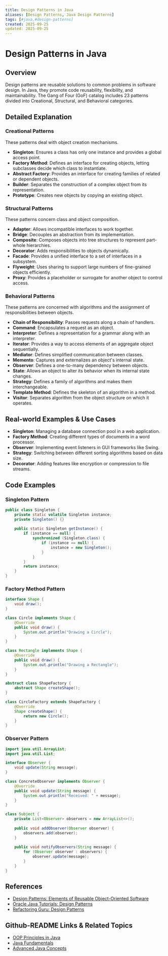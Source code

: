 ```yaml
---
title: Design Patterns in Java
aliases: [Design Patterns, Java Design Patterns]
tags: [#java,#design-patterns]
created: 2025-09-25
updated: 2025-09-25
---
```


# Design Patterns in Java

## Overview

Design patterns are reusable solutions to common problems in software design. In Java, they promote code reusability, flexibility, and maintainability. The Gang of Four (GoF) catalog includes 23 patterns divided into Creational, Structural, and Behavioral categories.

## Detailed Explanation

### Creational Patterns
These patterns deal with object creation mechanisms.

- **Singleton**: Ensures a class has only one instance and provides a global access point.
- **Factory Method**: Defines an interface for creating objects, letting subclasses decide which class to instantiate.
- **Abstract Factory**: Provides an interface for creating families of related or dependent objects.
- **Builder**: Separates the construction of a complex object from its representation.
- **Prototype**: Creates new objects by copying an existing object.

### Structural Patterns
These patterns concern class and object composition.

- **Adapter**: Allows incompatible interfaces to work together.
- **Bridge**: Decouples an abstraction from its implementation.
- **Composite**: Composes objects into tree structures to represent part-whole hierarchies.
- **Decorator**: Adds responsibilities to objects dynamically.
- **Facade**: Provides a unified interface to a set of interfaces in a subsystem.
- **Flyweight**: Uses sharing to support large numbers of fine-grained objects efficiently.
- **Proxy**: Provides a placeholder or surrogate for another object to control access.

### Behavioral Patterns
These patterns are concerned with algorithms and the assignment of responsibilities between objects.

- **Chain of Responsibility**: Passes requests along a chain of handlers.
- **Command**: Encapsulates a request as an object.
- **Interpreter**: Defines a representation for a grammar along with an interpreter.
- **Iterator**: Provides a way to access elements of an aggregate object sequentially.
- **Mediator**: Defines simplified communication between classes.
- **Memento**: Captures and externalizes an object's internal state.
- **Observer**: Defines a one-to-many dependency between objects.
- **State**: Allows an object to alter its behavior when its internal state changes.
- **Strategy**: Defines a family of algorithms and makes them interchangeable.
- **Template Method**: Defines the skeleton of an algorithm in a method.
- **Visitor**: Separates algorithm from the object structure on which it operates.

## Real-world Examples & Use Cases

- **Singleton**: Managing a database connection pool in a web application.
- **Factory Method**: Creating different types of documents in a word processor.
- **Observer**: Implementing event listeners in GUI frameworks like Swing.
- **Strategy**: Switching between different sorting algorithms based on data size.
- **Decorator**: Adding features like encryption or compression to file streams.

## Code Examples

### Singleton Pattern
```java
public class Singleton {
    private static volatile Singleton instance;
    private Singleton() {}
    
    public static Singleton getInstance() {
        if (instance == null) {
            synchronized (Singleton.class) {
                if (instance == null) {
                    instance = new Singleton();
                }
            }
        }
        return instance;
    }
}
```

### Factory Method Pattern
```java
interface Shape {
    void draw();
}

class Circle implements Shape {
    @Override
    public void draw() {
        System.out.println("Drawing a Circle");
    }
}

class Rectangle implements Shape {
    @Override
    public void draw() {
        System.out.println("Drawing a Rectangle");
    }
}

abstract class ShapeFactory {
    abstract Shape createShape();
}

class CircleFactory extends ShapeFactory {
    @Override
    Shape createShape() {
        return new Circle();
    }
}
```

### Observer Pattern
```java
import java.util.ArrayList;
import java.util.List;

interface Observer {
    void update(String message);
}

class ConcreteObserver implements Observer {
    @Override
    public void update(String message) {
        System.out.println("Received: " + message);
    }
}

class Subject {
    private List<Observer> observers = new ArrayList<>();
    
    public void addObserver(Observer observer) {
        observers.add(observer);
    }
    
    public void notifyObservers(String message) {
        for (Observer observer : observers) {
            observer.update(message);
        }
    }
}
```

## References

- [Design Patterns: Elements of Reusable Object-Oriented Software](https://www.amazon.com/Design-Patterns-Elements-Reusable-Object-Oriented/dp/0201633612)
- [Oracle Java Tutorials: Design Patterns](https://docs.oracle.com/javase/tutorial/java/concepts/)
- [Refactoring Guru: Design Patterns](https://refactoring.guru/design-patterns)

## Github-README Links & Related Topics

- [OOP Principles in Java](../oop-principles-in-java/README.md)
- [Java Fundamentals](../java-fundamentals/README.md)
- [Advanced Java Concepts](../java/advanced-java-concepts/README.md)